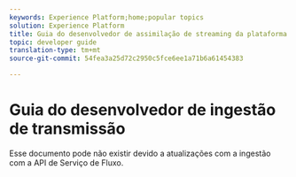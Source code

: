 ```yaml
---
keywords: Experience Platform;home;popular topics
solution: Experience Platform
title: Guia do desenvolvedor de assimilação de streaming da plataforma Adobe Experience
topic: developer guide
translation-type: tm+mt
source-git-commit: 54fea3a25d72c2950c5fce6ee1a71b6a61454383

---
```



# Guia do desenvolvedor de ingestão de transmissão

Esse documento pode não existir devido a atualizações com a ingestão com a API de Serviço de Fluxo.